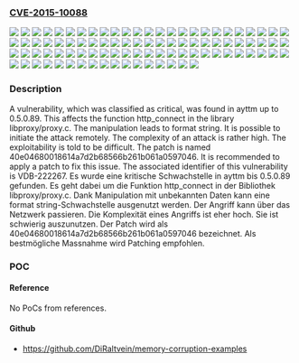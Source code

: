 ### [CVE-2015-10088](https://cve.mitre.org/cgi-bin/cvename.cgi?name=CVE-2015-10088)
![](https://img.shields.io/static/v1?label=Product&message=ayttm&color=blue)
![](https://img.shields.io/static/v1?label=Version&message=0.5.0.0%20&color=brightgreen)
![](https://img.shields.io/static/v1?label=Version&message=0.5.0.1%20&color=brightgreen)
![](https://img.shields.io/static/v1?label=Version&message=0.5.0.10%20&color=brightgreen)
![](https://img.shields.io/static/v1?label=Version&message=0.5.0.11%20&color=brightgreen)
![](https://img.shields.io/static/v1?label=Version&message=0.5.0.12%20&color=brightgreen)
![](https://img.shields.io/static/v1?label=Version&message=0.5.0.13%20&color=brightgreen)
![](https://img.shields.io/static/v1?label=Version&message=0.5.0.14%20&color=brightgreen)
![](https://img.shields.io/static/v1?label=Version&message=0.5.0.15%20&color=brightgreen)
![](https://img.shields.io/static/v1?label=Version&message=0.5.0.16%20&color=brightgreen)
![](https://img.shields.io/static/v1?label=Version&message=0.5.0.17%20&color=brightgreen)
![](https://img.shields.io/static/v1?label=Version&message=0.5.0.18%20&color=brightgreen)
![](https://img.shields.io/static/v1?label=Version&message=0.5.0.19%20&color=brightgreen)
![](https://img.shields.io/static/v1?label=Version&message=0.5.0.2%20&color=brightgreen)
![](https://img.shields.io/static/v1?label=Version&message=0.5.0.20%20&color=brightgreen)
![](https://img.shields.io/static/v1?label=Version&message=0.5.0.21%20&color=brightgreen)
![](https://img.shields.io/static/v1?label=Version&message=0.5.0.22%20&color=brightgreen)
![](https://img.shields.io/static/v1?label=Version&message=0.5.0.23%20&color=brightgreen)
![](https://img.shields.io/static/v1?label=Version&message=0.5.0.24%20&color=brightgreen)
![](https://img.shields.io/static/v1?label=Version&message=0.5.0.25%20&color=brightgreen)
![](https://img.shields.io/static/v1?label=Version&message=0.5.0.26%20&color=brightgreen)
![](https://img.shields.io/static/v1?label=Version&message=0.5.0.27%20&color=brightgreen)
![](https://img.shields.io/static/v1?label=Version&message=0.5.0.28%20&color=brightgreen)
![](https://img.shields.io/static/v1?label=Version&message=0.5.0.29%20&color=brightgreen)
![](https://img.shields.io/static/v1?label=Version&message=0.5.0.3%20&color=brightgreen)
![](https://img.shields.io/static/v1?label=Version&message=0.5.0.30%20&color=brightgreen)
![](https://img.shields.io/static/v1?label=Version&message=0.5.0.31%20&color=brightgreen)
![](https://img.shields.io/static/v1?label=Version&message=0.5.0.32%20&color=brightgreen)
![](https://img.shields.io/static/v1?label=Version&message=0.5.0.33%20&color=brightgreen)
![](https://img.shields.io/static/v1?label=Version&message=0.5.0.34%20&color=brightgreen)
![](https://img.shields.io/static/v1?label=Version&message=0.5.0.35%20&color=brightgreen)
![](https://img.shields.io/static/v1?label=Version&message=0.5.0.36%20&color=brightgreen)
![](https://img.shields.io/static/v1?label=Version&message=0.5.0.37%20&color=brightgreen)
![](https://img.shields.io/static/v1?label=Version&message=0.5.0.38%20&color=brightgreen)
![](https://img.shields.io/static/v1?label=Version&message=0.5.0.39%20&color=brightgreen)
![](https://img.shields.io/static/v1?label=Version&message=0.5.0.4%20&color=brightgreen)
![](https://img.shields.io/static/v1?label=Version&message=0.5.0.40%20&color=brightgreen)
![](https://img.shields.io/static/v1?label=Version&message=0.5.0.41%20&color=brightgreen)
![](https://img.shields.io/static/v1?label=Version&message=0.5.0.42%20&color=brightgreen)
![](https://img.shields.io/static/v1?label=Version&message=0.5.0.43%20&color=brightgreen)
![](https://img.shields.io/static/v1?label=Version&message=0.5.0.44%20&color=brightgreen)
![](https://img.shields.io/static/v1?label=Version&message=0.5.0.45%20&color=brightgreen)
![](https://img.shields.io/static/v1?label=Version&message=0.5.0.46%20&color=brightgreen)
![](https://img.shields.io/static/v1?label=Version&message=0.5.0.47%20&color=brightgreen)
![](https://img.shields.io/static/v1?label=Version&message=0.5.0.48%20&color=brightgreen)
![](https://img.shields.io/static/v1?label=Version&message=0.5.0.49%20&color=brightgreen)
![](https://img.shields.io/static/v1?label=Version&message=0.5.0.5%20&color=brightgreen)
![](https://img.shields.io/static/v1?label=Version&message=0.5.0.50%20&color=brightgreen)
![](https://img.shields.io/static/v1?label=Version&message=0.5.0.51%20&color=brightgreen)
![](https://img.shields.io/static/v1?label=Version&message=0.5.0.52%20&color=brightgreen)
![](https://img.shields.io/static/v1?label=Version&message=0.5.0.53%20&color=brightgreen)
![](https://img.shields.io/static/v1?label=Version&message=0.5.0.54%20&color=brightgreen)
![](https://img.shields.io/static/v1?label=Version&message=0.5.0.55%20&color=brightgreen)
![](https://img.shields.io/static/v1?label=Version&message=0.5.0.56%20&color=brightgreen)
![](https://img.shields.io/static/v1?label=Version&message=0.5.0.57%20&color=brightgreen)
![](https://img.shields.io/static/v1?label=Version&message=0.5.0.58%20&color=brightgreen)
![](https://img.shields.io/static/v1?label=Version&message=0.5.0.59%20&color=brightgreen)
![](https://img.shields.io/static/v1?label=Version&message=0.5.0.6%20&color=brightgreen)
![](https://img.shields.io/static/v1?label=Version&message=0.5.0.60%20&color=brightgreen)
![](https://img.shields.io/static/v1?label=Version&message=0.5.0.61%20&color=brightgreen)
![](https://img.shields.io/static/v1?label=Version&message=0.5.0.62%20&color=brightgreen)
![](https://img.shields.io/static/v1?label=Version&message=0.5.0.63%20&color=brightgreen)
![](https://img.shields.io/static/v1?label=Version&message=0.5.0.64%20&color=brightgreen)
![](https://img.shields.io/static/v1?label=Version&message=0.5.0.65%20&color=brightgreen)
![](https://img.shields.io/static/v1?label=Version&message=0.5.0.66%20&color=brightgreen)
![](https://img.shields.io/static/v1?label=Version&message=0.5.0.67%20&color=brightgreen)
![](https://img.shields.io/static/v1?label=Version&message=0.5.0.68%20&color=brightgreen)
![](https://img.shields.io/static/v1?label=Version&message=0.5.0.69%20&color=brightgreen)
![](https://img.shields.io/static/v1?label=Version&message=0.5.0.7%20&color=brightgreen)
![](https://img.shields.io/static/v1?label=Version&message=0.5.0.70%20&color=brightgreen)
![](https://img.shields.io/static/v1?label=Version&message=0.5.0.71%20&color=brightgreen)
![](https://img.shields.io/static/v1?label=Version&message=0.5.0.72%20&color=brightgreen)
![](https://img.shields.io/static/v1?label=Version&message=0.5.0.73%20&color=brightgreen)
![](https://img.shields.io/static/v1?label=Version&message=0.5.0.74%20&color=brightgreen)
![](https://img.shields.io/static/v1?label=Version&message=0.5.0.75%20&color=brightgreen)
![](https://img.shields.io/static/v1?label=Version&message=0.5.0.76%20&color=brightgreen)
![](https://img.shields.io/static/v1?label=Version&message=0.5.0.77%20&color=brightgreen)
![](https://img.shields.io/static/v1?label=Version&message=0.5.0.78%20&color=brightgreen)
![](https://img.shields.io/static/v1?label=Version&message=0.5.0.79%20&color=brightgreen)
![](https://img.shields.io/static/v1?label=Version&message=0.5.0.8%20&color=brightgreen)
![](https://img.shields.io/static/v1?label=Version&message=0.5.0.80%20&color=brightgreen)
![](https://img.shields.io/static/v1?label=Version&message=0.5.0.81%20&color=brightgreen)
![](https://img.shields.io/static/v1?label=Version&message=0.5.0.82%20&color=brightgreen)
![](https://img.shields.io/static/v1?label=Version&message=0.5.0.83%20&color=brightgreen)
![](https://img.shields.io/static/v1?label=Version&message=0.5.0.84%20&color=brightgreen)
![](https://img.shields.io/static/v1?label=Version&message=0.5.0.85%20&color=brightgreen)
![](https://img.shields.io/static/v1?label=Version&message=0.5.0.86%20&color=brightgreen)
![](https://img.shields.io/static/v1?label=Version&message=0.5.0.87%20&color=brightgreen)
![](https://img.shields.io/static/v1?label=Version&message=0.5.0.88%20&color=brightgreen)
![](https://img.shields.io/static/v1?label=Version&message=0.5.0.89%20&color=brightgreen)
![](https://img.shields.io/static/v1?label=Version&message=0.5.0.9%20&color=brightgreen)
![](https://img.shields.io/static/v1?label=Vulnerability&message=CWE-134%20Format%20String&color=brightgreen)

### Description

A vulnerability, which was classified as critical, was found in ayttm up to 0.5.0.89. This affects the function http_connect in the library libproxy/proxy.c. The manipulation leads to format string. It is possible to initiate the attack remotely. The complexity of an attack is rather high. The exploitability is told to be difficult. The patch is named 40e04680018614a7d2b68566b261b061a0597046. It is recommended to apply a patch to fix this issue. The associated identifier of this vulnerability is VDB-222267.
Es wurde eine kritische Schwachstelle in ayttm bis 0.5.0.89 gefunden. Es geht dabei um die Funktion http_connect in der Bibliothek libproxy/proxy.c. Dank Manipulation mit unbekannten Daten kann eine format string-Schwachstelle ausgenutzt werden. Der Angriff kann über das Netzwerk passieren. Die Komplexität eines Angriffs ist eher hoch. Sie ist schwierig auszunutzen. Der Patch wird als 40e04680018614a7d2b68566b261b061a0597046 bezeichnet. Als bestmögliche Massnahme wird Patching empfohlen.

### POC

#### Reference
No PoCs from references.

#### Github
- https://github.com/DiRaltvein/memory-corruption-examples


